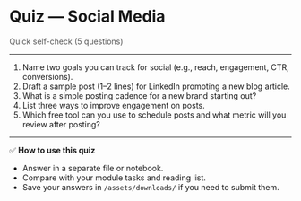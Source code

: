 # Quiz — Social Media

<p style="color:#555;margin:0;">Quick self-check (5 questions)</p>
<hr/>

1) Name two goals you can track for social (e.g., reach, engagement, CTR, conversions).  
2) Draft a sample post (1–2 lines) for LinkedIn promoting a new blog article.  
3) What is a simple posting cadence for a new brand starting out?  
4) List three ways to improve engagement on posts.  
5) Which free tool can you use to schedule posts and what metric will you review after posting?

---

✅ **How to use this quiz**  
- Answer in a separate file or notebook.  
- Compare with your module tasks and reading list.  
- Save your answers in `/assets/downloads/` if you need to submit them.
